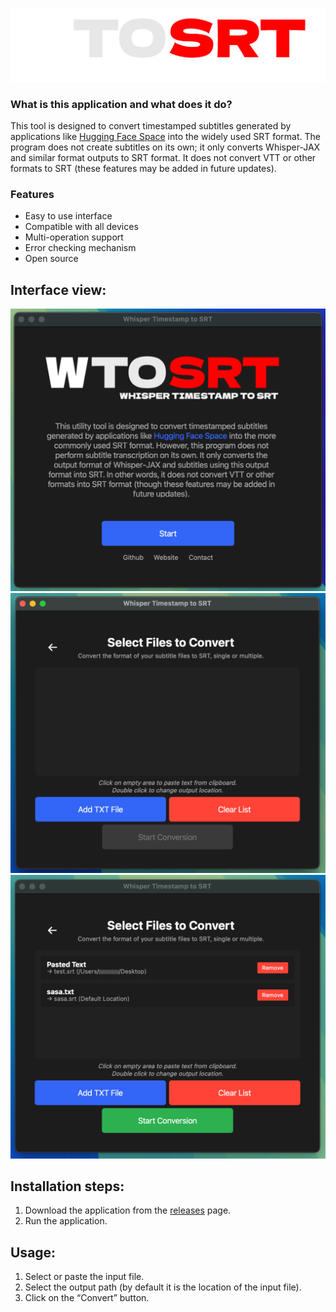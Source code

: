 ![Banner](assets/banner.png)
### What is this application and what does it do?
This tool is designed to convert timestamped subtitles generated by applications like [Hugging Face Space](https://huggingface.co/spaces/sanchit-gandhi/whisper-jax) into the widely used SRT format. The program does not create subtitles on its own; it only converts Whisper-JAX and similar format outputs to SRT format. It does not convert VTT or other formats to SRT (these features may be added in future updates).

### Features
- Easy to use interface
- Compatible with all devices
- Multi-operation support
- Error checking mechanism
- Open source

## Interface view:

![Application Interface](assets/images/1.png)
![Example Usage](assets/images/2.png)
![Result Screen](assets/images/3.png)

## Installation steps:

1. Download the application from the [releases](https://github.com/xeloxa/WTOSRT/releases) page.
2. Run the application.

## Usage:

1. Select or paste the input file.
2. Select the output path (by default it is the location of the input file).
3. Click on the “Convert” button.



